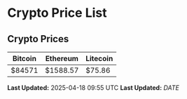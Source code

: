 # Crypto Price List

## Crypto Prices
| Bitcoin | Ethereum | Litecoin |
| ------- | -------- | -------- |
| $84571 | $1588.57 | $75.86 |
**Last Updated:** 2025-04-18 09:55 UTC
**Last Updated:** $DATE$
